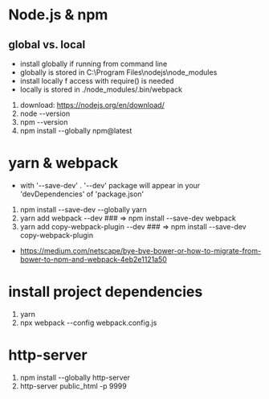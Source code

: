 # Node.js & npm

## global vs. local

- install globally if running from command line
- globally is stored in C:\Program Files\nodejs\node_modules
- install locally f access with require() is needed
- locally is stored in ./node_modules/.bin/webpack

1. download: https://nodejs.org/en/download/
2. node --version
3. npm --version
4. npm install --globally npm@latest

# yarn & webpack

- with '--save-dev' . '--dev'  package will appear in your 'devDependencies' of 'package.json'

1. npm install --save-dev --globally yarn
2. yarn add webpack --dev              ### => npm install --save-dev webpack
3. yarn add copy-webpack-plugin --dev  ### => npm install --save-dev copy-webpack-plugin

- https://medium.com/netscape/bye-bye-bower-or-how-to-migrate-from-bower-to-npm-and-webpack-4eb2e1121a50

# install project dependencies

1. yarn
2. npx webpack --config webpack.config.js

# http-server

1. npm install --globally http-server 
2. http-server public_html -p 9999
